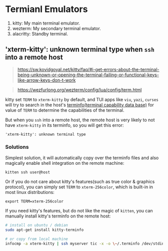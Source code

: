 # Termianl Emulators

1. kitty: My main terminal emulator.
2. wezterm: My secondary terminal emulator.
3. alacritty: Standby terminal.


## 'xterm-kitty': unknown terminal type when `ssh` into a remote host

> https://sw.kovidgoyal.net/kitty/faq/#i-get-errors-about-the-terminal-being-unknown-or-opening-the-terminal-failing-or-functional-keys-like-arrow-keys-don-t-work

> https://wezfurlong.org/wezterm/config/lua/config/term.html

kitty set `TERM` to `xterm-kitty` by default, and TUI apps like `viu`, `yazi`, `curses` will try to search in the host's [terminfo(terminal capability data base)](https://linux.die.net/man/5/terminfo) for value of `TERM` to determine the capabilities of the terminal.

But when you `ssh` into a remote host, the remote host is very likely to not have `xterm-kitty` in its terminfo, so you will get this error:

```
'xterm-kitty': unknown terminal type
```

### Solutions

Simplest solution, it will automatically copy over the terminfo files and also magically enable shell integration on the remote machine: 

```
kitten ssh user@host
```

Or if you do not care about kitty's features(such as true color & graphics protocol), you can simply set `TERM` to `xterm-256color`, which is built-in in most linux distributions:

```
export TERM=xterm-256color
```

If you need kitty's features, but do not like the magic of `kitten`, you can manually install kitty's terminfo on the remote host:

```bash
# install on ubuntu / debian
sudo apt-get install kitty-terminfo

# or copy from local machine
infocmp -a xterm-kitty | ssh myserver tic -x -o \~/.terminfo /dev/stdin
```

